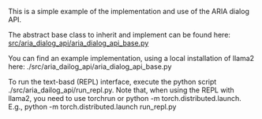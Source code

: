This is a simple example of the implementation and use of the ARIA dialog API.

The abstract base class to inherit and implement can be found here:
[src/aria_dialog_api/aria_dialog_api_base.py](src/aria_dialog_api/aria_dialog_api_base.py)

You can find an example implementation, using a local installation of llama2 here:
./src/aria_dailog_api/aria_dialog_api_base.py

To run the text-basd (REPL) interface, execute the python script ./src/aria_dailog_api/run_repl.py.
Note that, when using the REPL with llama2, you need to use torchrun or python -m torch.distributed.launch.
E.g., python -m torch.distributed.launch run_repl.py
